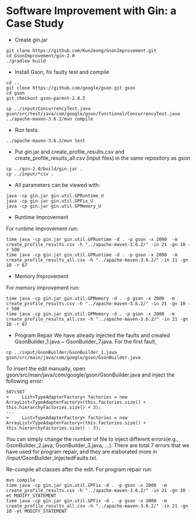 # Software Improvement with Gin: a Case Study

* Create gin.jar
```
git clone https://github.com/KunJeong/GsonImprovement.git
cd GsonImprovement/gin-2.0
./gradlew build
```

* Install Gson, fix faulty test and compile
```
cd ..
git clone https://github.com/google/gson.git gson
cd gson
git checkout gson-parent-2.8.5

cp ../input/ConcurrencyTest.java gson/src/test/java/com/google/gson/functional/ConcurrencyTest.java
../apache-maven-3.6.2/mvn compile
```

* Run tests:
```
../apache-maven-3.6.2/mvn test
```

* Put gin.jar and create\_profile\_results.csv and create\_profile\_results\_all.csv (input files) in the same repository as gson
```
cp ../gin-2.0/build/gin.jar .
cp ../input/*csv .
```

* All parameters can be viewed with:
```
java -cp gin.jar gin.util.GPRuntime_U
java -cp gin.jar gin.util.GPFix_U
java -cp gin.jar gin.util.GPMemory_U
```

* Runtime Improvement

 For runtime improvement run:
```
time java -cp gin.jar gin.util.GPRuntime -d . -p gson -x 2000  -m create_profile_results.csv -h "../apache-maven-3.6.2/" -in 21 -gn 10 -r 500 
time java -cp gin.jar gin.util.GPRuntime -d . -p gson -x 2000  -m create_profile_results_all.csv -h "../apache-maven-3.6.2/" -in 21 -gn 10 -r 67
```

* Memory Improvement

 For memory improvement run:
```
time java -cp gin.jar gin.util.GPMemory -d . -p gson -x 2000  -m create_profile_results.csv -h "../apache-maven-3.6.2/" -in 21 -gn 10 -r 500 
time java -cp gin.jar gin.util.GPMemory -d . -p gson -x 2000  -m create_profile_results_all.csv -h "../apache-maven-3.6.2/" -in 21 -gn 10 -r 67
```

* Program Repair
We have already injected the faults and created GsonBuilder_1.java ~ GsonBuilder_7.java.
For the first fault,
```
cp ../input/GsonBuilder/GsonBuilder_1.java gson/src/main/java/com/google/gson/GsonBuilder.java
```

To insert the edit manually, open gson/src/main/java/com/google/gson/GsonBuilder.java and inject the following error: 
```
587c587
<     List<TypeAdapterFactory> factories = new ArrayList<TypeAdapterFactory>(this.factories.size() + this.hierarchyFactories.size() + 3); 
---
>     List<TypeAdapterFactory> factories = new ArrayList<TypeAdapterFactory>(this.factories.size() + this.hierarchyFactories.size() - 3); 
```

You can simply change the number of file to inject different errors(e.g., GsonBuilder_2.java, GsonBuilder_3.java, ...). There are total 7 errors that we have used for program repair, and they are elaborated more in /input/GsonBuilder_InjectedFaults.txt.

Re-compile all classes after the edit. For program repair run:

```
mvn compile
time java -cp gin.jar gin.util.GPFix -d . -p gson -x 2000  -m create_profile_results.csv -h "../apache-maven-3.6.2/" -in 21 -gn 10 -et MODIFY_STATEMENT
time java -cp gin.jar gin.util.GPFix -d . -p gson -x 2000  -m create_profile_results_all.csv -h "../apache-maven-3.6.2/" -in 21 -gn 10 -et MODIFY_STATEMENT
```
